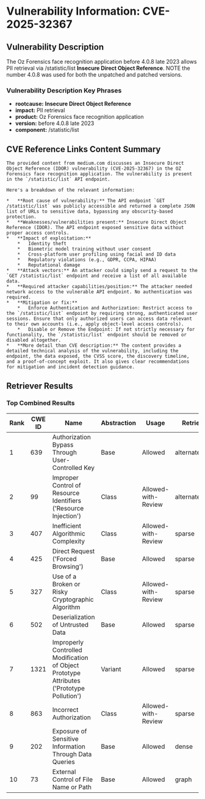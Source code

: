 # Vulnerability Information: CVE-2025-32367

## Vulnerability Description
The Oz Forensics face recognition application before 4.0.8 late 2023 allows PII retrieval via /statistic/list **Insecure Direct Object Reference**. NOTE the number 4.0.8 was used for both the unpatched and patched versions.

### Vulnerability Description Key Phrases
- **rootcause:** **Insecure Direct Object Reference**
- **impact:** PII retrieval
- **product:** Oz Forensics face recognition application
- **version:** before 4.0.8 late 2023
- **component:** /statistic/list

## CVE Reference Links Content Summary
```text
The provided content from medium.com discusses an Insecure Direct Object Reference (IDOR) vulnerability (CVE-2025-32367) in the OZ Forensics face recognition application. The vulnerability is present in the `/statistic/list` API endpoint.

Here's a breakdown of the relevant information:

*   **Root cause of vulnerability:** The API endpoint `GET /statistic/list` was publicly accessible and returned a complete JSON list of URLs to sensitive data, bypassing any obscurity-based protection.
*   **Weaknesses/vulnerabilities present:** Insecure Direct Object Reference (IDOR). The API endpoint exposed sensitive data without proper access controls.
*   **Impact of exploitation:**
    *   Identity theft
    *   Biometric model training without user consent
    *   Cross-platform user profiling using facial and ID data
    *   Regulatory violations (e.g., GDPR, CCPA, HIPAA)
    *   Reputational damage
*   **Attack vectors:** An attacker could simply send a request to the `GET /statistic/list` endpoint and receive a list of all available data.
*   **Required attacker capabilities/position:** The attacker needed network access to the vulnerable API endpoint. No authentication was required.
*   **Mitigation or fix:**
    *   Enforce Authentication and Authorization: Restrict access to the `/statistic/list` endpoint by requiring strong, authenticated user sessions. Ensure that only authorized users can access data relevant to their own accounts (i.e., apply object-level access controls).
    *   Disable or Remove the Endpoint: If not strictly necessary for functionality, the `/statistic/list` endpoint should be removed or disabled altogether.
*   **More detail than CVE description:** The content provides a detailed technical analysis of the vulnerability, including the endpoint, the data exposed, the CVSS score, the discovery timeline, and a proof-of-concept exploit. It also gives clear recommendations for mitigation and incident detection guidance.
```

## Retriever Results

### Top Combined Results

| Rank | CWE ID | Name | Abstraction | Usage  | Retrievers | Individual Scores |
|------|--------|------|-------------|-------|------------|-------------------|
| 1 | 639 | Authorization Bypass Through User-Controlled Key | Base | Allowed | alternate_terms | 1.000 |
| 2 | 99 | Improper Control of Resource Identifiers ('Resource Injection') | Class | Allowed-with-Review | alternate_terms | 1.000 |
| 3 | 407 | Inefficient Algorithmic Complexity | Class | Allowed-with-Review | sparse | 0.163 |
| 4 | 425 | Direct Request ('Forced Browsing') | Base | Allowed | sparse | 0.152 |
| 5 | 327 | Use of a Broken or Risky Cryptographic Algorithm | Class | Allowed-with-Review | sparse | 0.148 |
| 6 | 502 | Deserialization of Untrusted Data | Base | Allowed | sparse | 0.146 |
| 7 | 1321 | Improperly Controlled Modification of Object Prototype Attributes ('Prototype Pollution') | Variant | Allowed | sparse | 0.141 |
| 8 | 863 | Incorrect Authorization | Class | Allowed-with-Review | sparse | 0.136 |
| 9 | 202 | Exposure of Sensitive Information Through Data Queries | Base | Allowed | dense | 0.457 |
| 10 | 73 | External Control of File Name or Path | Base | Allowed | graph | 0.002 |

